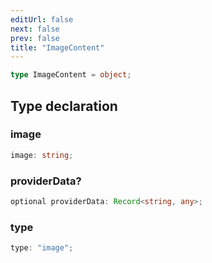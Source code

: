```yaml
---
editUrl: false
next: false
prev: false
title: "ImageContent"
---
```


```ts
type ImageContent = object;
```

## Type declaration

### image

```ts
image: string;
```

### providerData?

```ts
optional providerData: Record<string, any>;
```

### type

```ts
type: "image";
```
